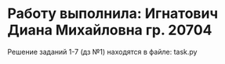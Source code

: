 # Работу выполнила: Игнатович Диана Михайловна гр. 20704
Решение заданий 1-7 (дз №1) находятся в файле: task.py
